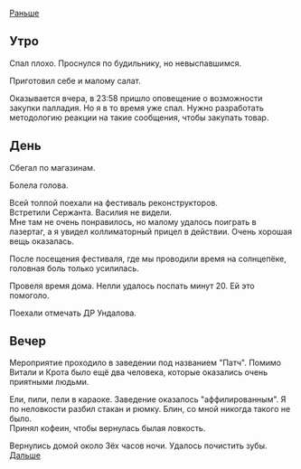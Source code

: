 [Раньше](2020.09.11.md)  
## Утро
Спал плохо. Проснулся по будильнику, но невыспавшимся.

Приготовил себе и малому салат.

Оказывается вчера, в 23:58 пришло оповещение о возможности закупки палладия. Но я в то время уже спал. Нужно разработать методологию реакции на такие сообщения, чтобы закупать товар.
## День
Сбегал по магазинам.  

Болела голова.

Всей толпой поехали на фестиваль реконструкторов.  
Встретили Сержанта. Василия не видели.    
Мне там не очень понравилось, но малому удалось поиграть в лазертаг, а я увидел коллиматорный прицел в действии. Очень хорошая вещь оказалась.

После посещения фестиваля, где мы проводили время на солнцепёке, головная боль только усилилась.

Провеля время дома. Нелли удалось поспать минут 20. Ей это помоголо.

Поехали отмечать ДР Ундалова.
## Вечер
Мероприятие проходило в заведении под названием "Патч". Помимо Витали и Крота было ещё два человека, которые оказались очень приятными людьми.

Ели, пили, пели в караоке. Заведение оказалось "аффилированным". Я по неловкости разбил стакан и рюмку. Блин, со мной никогда такого не было.  
Принял кофеин, чтобы вернулась былая ловкость.


Вернулись домой около 3ёх часов ночи. Удалось почистить зубы.  
[Дальше](2020.09.13.md)